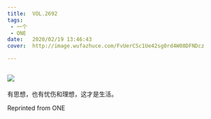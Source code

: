 ```yaml
---
title:	VOL.2692
tags:
 - 一个
 - ONE
date:	2020/02/19 13:46:43
cover:	http://image.wufazhuce.com/FvUerCSc1Ue42sg0rd4W08DFNDcz

---
```

![](http://image.wufazhuce.com/FvUerCSc1Ue42sg0rd4W08DFNDcz)
---

有思想，也有忧伤和理想，这才是生活。
 
Reprinted from ONE
